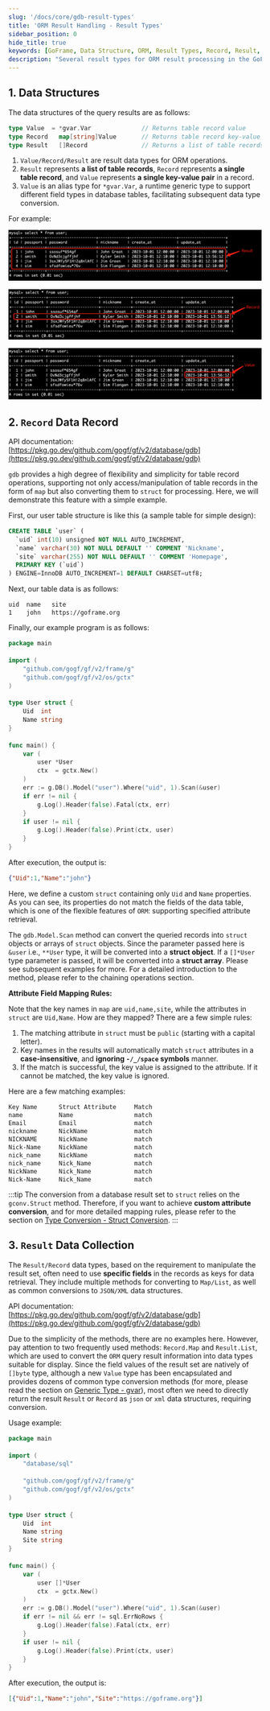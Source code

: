 ```yaml
---
slug: '/docs/core/gdb-result-types'
title: 'ORM Result Handling - Result Types'
sidebar_position: 0
hide_title: true
keywords: [GoFrame, Data Structure, ORM, Result Types, Record, Result, gdb, Database, Go Language, Data Handling]
description: "Several result types for ORM result processing in the GoFrame framework, including the data structure definitions for Value, Record, and Result. Through examples, it details how to convert database table records to struct objects and the application of Result/Record types in specific field retrieval scenarios."
---
```


## 1. Data Structures

The data structures of the query results are as follows:

```go
type Value  = *gvar.Var              // Returns table record value
type Record   map[string]Value       // Returns table record key-value pairs
type Result   []Record               // Returns a list of table records
```

1. `Value/Record/Result` are result data types for ORM operations.
2. `Result` represents **a list of table records**, `Record` represents **a single table record**, and `Value` represents **a single key-value pair** in a record.
3. `Value` is an alias type for `*gvar.Var`, a runtime generic type to support different field types in database tables, facilitating subsequent data type conversion.

For example:

![](/markdown/c4af671f6f43d161fc776afdffaaa047.png)

![](/markdown/73f857180655a5dc19eb8deb79d3a774.png)

![](/markdown/d8aedba99def08d9ad5e244dd0bde66a.png)

## 2. `Record` Data Record

API documentation: [https://pkg.go.dev/github.com/gogf/gf/v2/database/gdb](https://pkg.go.dev/github.com/gogf/gf/v2/database/gdb)

`gdb` provides a high degree of flexibility and simplicity for table record operations, supporting not only access/manipulation of table records in the form of `map` but also converting them to `struct` for processing. Here, we will demonstrate this feature with a simple example.

First, our user table structure is like this (a sample table for simple design):

```sql
CREATE TABLE `user` (
  `uid` int(10) unsigned NOT NULL AUTO_INCREMENT,
  `name` varchar(30) NOT NULL DEFAULT '' COMMENT 'Nickname',
  `site` varchar(255) NOT NULL DEFAULT '' COMMENT 'Homepage',
  PRIMARY KEY (`uid`)
) ENGINE=InnoDB AUTO_INCREMENT=1 DEFAULT CHARSET=utf8;
```

Next, our table data is as follows:

```
uid  name   site
1    john   https://goframe.org
```

Finally, our example program is as follows:

```go
package main

import (
    "github.com/gogf/gf/v2/frame/g"
    "github.com/gogf/gf/v2/os/gctx"
)

type User struct {
    Uid  int
    Name string
}

func main() {
    var (
        user *User
        ctx  = gctx.New()
    )
    err := g.DB().Model("user").Where("uid", 1).Scan(&user)
    if err != nil {
        g.Log().Header(false).Fatal(ctx, err)
    }
    if user != nil {
        g.Log().Header(false).Print(ctx, user)
    }
}
```

After execution, the output is:

```json
{"Uid":1,"Name":"john"}
```

Here, we define a custom `struct` containing only `Uid` and `Name` properties. As you can see, its properties do not match the fields of the data table, which is one of the flexible features of `ORM`: supporting specified attribute retrieval.

The `gdb.Model.Scan` method can convert the queried records into `struct` objects or arrays of `struct` objects. Since the parameter passed here is `&user` i.e., `**User` type, it will be converted into a **struct object**. If a `[]*User` type parameter is passed, it will be converted into a **struct array**. Please see subsequent examples for more. For a detailed introduction to the method, please refer to the chaining operations section.

**Attribute Field Mapping Rules:**

Note that the key names in `map` are `uid,name,site`, while the attributes in `struct` are `Uid,Name`. How are they mapped? There are a few simple rules:

1. The matching attribute in `struct` must be `public` (starting with a capital letter).
2. Key names in the results will automatically match `struct` attributes in a **case-insensitive**, and **ignoring `-/_/space` symbols** manner.
3. If the match is successful, the key value is assigned to the attribute. If it cannot be matched, the key value is ignored.

Here are a few matching examples:

```plaintext
Key Name      Struct Attribute     Match
name          Name                 match
Email         Email                match
nickname      NickName             match
NICKNAME      NickName             match
Nick-Name     NickName             match
nick_name     NickName             match
nick_name     Nick_Name            match
NickName      Nick_Name            match
Nick-Name     Nick_Name            match
```
:::tip
The conversion from a database result set to `struct` relies on the `gconv.Struct` method. Therefore, if you want to achieve **custom attribute conversion**, and for more detailed mapping rules, please refer to the section on [Type Conversion - Struct Conversion](../../类型转换/类型转换-Struct转换.md).
:::
## 3. `Result` Data Collection

The `Result/Record` data types, based on the requirement to manipulate the result set, often need to use **specific fields** in the records as keys for data retrieval. They include multiple methods for converting to `Map/List`, as well as common conversions to `JSON/XML` data structures.

API documentation: [https://pkg.go.dev/github.com/gogf/gf/v2/database/gdb](https://pkg.go.dev/github.com/gogf/gf/v2/database/gdb)

Due to the simplicity of the methods, there are no examples here. However, pay attention to two frequently used methods: `Record.Map` and `Result.List`, which are used to convert the `ORM` query result information into data types suitable for display. Since the field values of the result set are natively of `[]byte` type, although a new `Value` type has been encapsulated and provides dozens of common type conversion methods (for more, please read the section on [Generic Type - gvar](../../../组件列表/数据结构/泛型类型-gvar/泛型类型-gvar.md)), most often we need to directly return the result `Result` or `Record` as `json` or `xml` data structures, requiring conversion.

Usage example:

```go
package main

import (
    "database/sql"

    "github.com/gogf/gf/v2/frame/g"
    "github.com/gogf/gf/v2/os/gctx"
)

type User struct {
    Uid  int
    Name string
    Site string
}

func main() {
    var (
        user []*User
        ctx  = gctx.New()
    )
    err := g.DB().Model("user").Where("uid", 1).Scan(&user)
    if err != nil && err != sql.ErrNoRows {
        g.Log().Header(false).Fatal(ctx, err)
    }
    if user != nil {
        g.Log().Header(false).Print(ctx, user)
    }
}
```

After execution, the output is:

```json
[{"Uid":1,"Name":"john","Site":"https://goframe.org"}]
```
